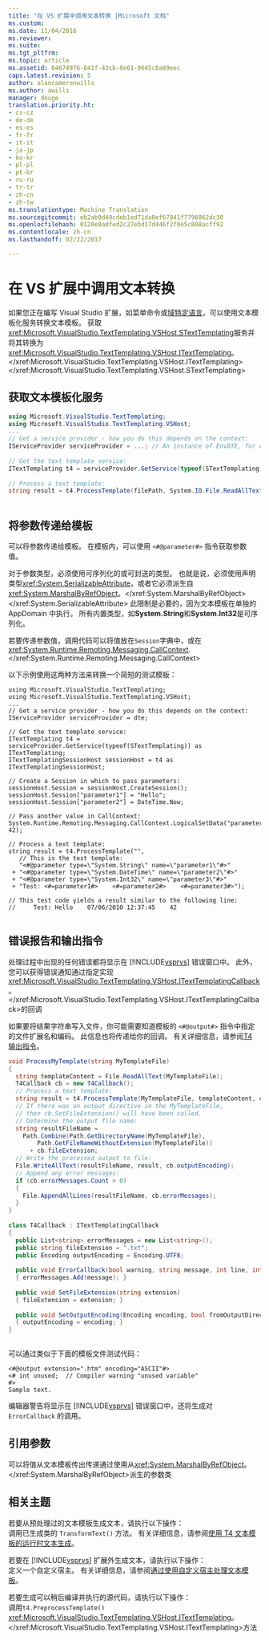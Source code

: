 ```yaml
---
title: "在 VS 扩展中调用文本转换 |Microsoft 文档"
ms.custom: 
ms.date: 11/04/2016
ms.reviewer: 
ms.suite: 
ms.tgt_pltfrm: 
ms.topic: article
ms.assetid: 64674976-841f-43cb-8e61-0645c8a89eec
caps.latest.revision: 5
author: alancameronwills
ms.author: awills
manager: douge
translation.priority.ht:
- cs-cz
- de-de
- es-es
- fr-fr
- it-it
- ja-jp
- ko-kr
- pl-pl
- pt-br
- ru-ru
- tr-tr
- zh-cn
- zh-tw
ms.translationtype: Machine Translation
ms.sourcegitcommit: eb2ab9d49cdeb1ed71da8ef67841f7796862dc30
ms.openlocfilehash: 0120e0adfed2c27ebd17d446f2f0e5c808acff92
ms.contentlocale: zh-cn
ms.lasthandoff: 02/22/2017

---
```

# <a name="invoking-text-transformation-in-a-vs-extension"></a>在 VS 扩展中调用文本转换
如果您正在编写 Visual Studio 扩展，如菜单命令或[域特定语言](../modeling/modeling-sdk-for-visual-studio-domain-specific-languages.md)，可以使用文本模板化服务转换文本模板。 获取<xref:Microsoft.VisualStudio.TextTemplating.VSHost.STextTemplating>服务并将其转换为<xref:Microsoft.VisualStudio.TextTemplating.VSHost.ITextTemplating>。</xref:Microsoft.VisualStudio.TextTemplating.VSHost.ITextTemplating> </xref:Microsoft.VisualStudio.TextTemplating.VSHost.STextTemplating>  
  
## <a name="getting-the-text-templating-service"></a>获取文本模板化服务  
  
```c#  
using Microsoft.VisualStudio.TextTemplating;  
using Microsoft.VisualStudio.TextTemplating.VSHost;  
...  
// Get a service provider - how you do this depends on the context:  
IServiceProvider serviceProvider = ...; // An instance of EnvDTE, for example   
  
// Get the text template service:  
ITextTemplating t4 = serviceProvider.GetService(typeof(STextTemplating)) as ITextTemplating;  
  
// Process a text template:  
string result = t4.ProcessTemplate(filePath, System.IO.File.ReadAllText(filePath));  
  
```  
  
## <a name="passing-parameters-to-the-template"></a>将参数传递给模板  
 可以将参数传递给模板。 在模板内，可以使用 `<#@parameter#>` 指令获取参数值。  
  
 对于参数类型，必须使用可序列化的或可封送的类型。 也就是说，必须使用声明类型<xref:System.SerializableAttribute>，或者它必须派生自<xref:System.MarshalByRefObject>。</xref:System.MarshalByRefObject> </xref:System.SerializableAttribute> 此限制是必要的，因为文本模板在单独的 AppDomain 中执行。 所有内置类型，如**System.String**和**System.Int32**是可序列化。  
  
 若要传递参数值，调用代码可以将值放在`Session`字典中，或在<xref:System.Runtime.Remoting.Messaging.CallContext>.</xref:System.Runtime.Remoting.Messaging.CallContext>  
  
 以下示例使用这两种方法来转换一个简短的测试模板：  
  
```  
using Microsoft.VisualStudio.TextTemplating;  
using Microsoft.VisualStudio.TextTemplating.VSHost;  
...  
// Get a service provider - how you do this depends on the context:  
IServiceProvider serviceProvider = dte;   
  
// Get the text template service:  
ITextTemplating t4 = serviceProvider.GetService(typeof(STextTemplating)) as ITextTemplating;  
ITextTemplatingSessionHost sessionHost = t4 as ITextTemplatingSessionHost;  
  
// Create a Session in which to pass parameters:  
sessionHost.Session = sessionHost.CreateSession();  
sessionHost.Session["parameter1"] = "Hello";  
sessionHost.Session["parameter2"] = DateTime.Now;  
  
// Pass another value in CallContext:  
System.Runtime.Remoting.Messaging.CallContext.LogicalSetData("parameter3", 42);  
  
// Process a text template:  
string result = t4.ProcessTemplate("",  
   // This is the test template:  
   "<#@parameter type=\"System.String\" name=\"parameter1\"#>"  
 + "<#@parameter type=\"System.DateTime\" name=\"parameter2\"#>"  
 + "<#@parameter type=\"System.Int32\" name=\"parameter3\"#>"  
 + "Test: <#=parameter1#>    <#=parameter2#>    <#=parameter3#>");  
  
// This test code yields a result similar to the following line:  
//     Test: Hello    07/06/2010 12:37:45    42  
  
```  
  
## <a name="error-reporting-and-the-output-directive"></a>错误报告和输出指令  
 处理过程中出现的任何错误都将显示在 [!INCLUDE[vsprvs](../code-quality/includes/vsprvs_md.md)] 错误窗口中。 此外，您可以获得错误通知通过指定实现<xref:Microsoft.VisualStudio.TextTemplating.VSHost.ITextTemplatingCallback>。</xref:Microsoft.VisualStudio.TextTemplating.VSHost.ITextTemplatingCallback>的回调  
  
 如果要将结果字符串写入文件，你可能需要知道模板的 `<#@output#>` 指令中指定的文件扩展名和编码。 此信息也将传递给你的回调。 有关详细信息，请参阅[T4 输出指令](../modeling/t4-output-directive.md)。  
  
```c#  
void ProcessMyTemplate(string MyTemplateFile)  
{  
  string templateContent = File.ReadAllText(MyTemplateFile);  
  T4Callback cb = new T4Callback();  
  // Process a text template:  
  string result = t4.ProcessTemplate(MyTemplateFile, templateContent, cb);  
  // If there was an output directive in the MyTemplateFile,  
  // then cb.SetFileExtension() will have been called.  
  // Determine the output file name:  
  string resultFileName =   
    Path.Combine(Path.GetDirectoryName(MyTemplateFile),   
        Path.GetFileNameWithoutExtension(MyTemplateFile))   
      + cb.fileExtension;  
  // Write the processed output to file:  
  File.WriteAllText(resultFileName, result, cb.outputEncoding);  
  // Append any error messages:  
  if (cb.errorMessages.Count > 0)  
  {  
    File.AppendAllLines(resultFileName, cb.errorMessages);  
  }  
}  
  
class T4Callback : ITextTemplatingCallback  
{  
  public List<string> errorMessages = new List<string>();  
  public string fileExtension = ".txt";  
  public Encoding outputEncoding = Encoding.UTF8;  
  
  public void ErrorCallback(bool warning, string message, int line, int column)  
  { errorMessages.Add(message); }  
  
  public void SetFileExtension(string extension)  
  { fileExtension = extension; }  
  
  public void SetOutputEncoding(Encoding encoding, bool fromOutputDirective)  
  { outputEncoding = encoding; }  
}  
  
```  
  
 可以通过类似于下面的模板文件测试代码：  
  
```  
<#@output extension=".htm" encoding="ASCII"#>  
<# int unused;  // Compiler warning "unused variable"  
#>  
Sample text.  
```  
  
 编辑器警告将显示在 [!INCLUDE[vsprvs](../code-quality/includes/vsprvs_md.md)] 错误窗口中，还将生成对 `ErrorCallback` 的调用。  
  
## <a name="reference-parameters"></a>引用参数  
 可以将值从文本模板传出传递通过使用从<xref:System.MarshalByRefObject>。</xref:System.MarshalByRefObject>派生的参数类  
  
## <a name="related-topics"></a>相关主题  
 若要从预处理过的文本模板生成文本，请执行以下操作：  
 调用已生成类的 `TransformText()` 方法。 有关详细信息，请参阅[使用 T4 文本模板的运行时文本生成](../modeling/run-time-text-generation-with-t4-text-templates.md)。  
  
 若要在 [!INCLUDE[vsprvs](../code-quality/includes/vsprvs_md.md)] 扩展外生成文本，请执行以下操作：  
 定义一个自定义宿主。 有关详细信息，请参阅[通过使用自定义宿主处理文本模板](../modeling/processing-text-templates-by-using-a-custom-host.md)。  
  
 若要生成可以稍后编译并执行的源代码，请执行以下操作：  
 调用`t4.PreprocessTemplate()` <xref:Microsoft.VisualStudio.TextTemplating.VSHost.ITextTemplating>。</xref:Microsoft.VisualStudio.TextTemplating.VSHost.ITextTemplating>方法

